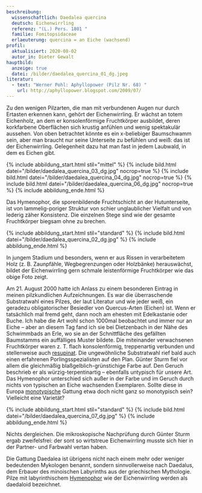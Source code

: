```yaml
---
beschreibung:
  wissenschaftlich: Daedalea quercina
  deutsch: Eichenwirrling
  referenz: "(L.) Pers. 1801 "
  familie: Fomitopsidaceae
  erlaeuterung: quercina = an Eiche (wachsend)
profil:
  aktualisiert: 2020-08-02
  autor_in: Dieter Gewalt
hauptbild:
  anzeige: true
  datei: /bilder/daedalea_quercina_01_dg.jpeg
literatur:
  - text: "Werner Pohl: Aphyllopower (Pilz Nr. 68) "
    url: http://aphyllopower.blogspot.com/2009/07/
---
```

Zu den wenigen Pilzarten, die man mit verbundenen Augen nur durch Ertasten erkennen kann, gehört der Eichenwirrling. Er wächst an totem Eichenholz, an dem er konsolenförmige Fruchtkörper ausbildet, deren korkfarbene Oberflächen sich krustig anfühlen und wenig spektakulär aussehen. Von oben betrachtet könnte es ein x-beliebiger Baumschwamm sein, aber man braucht nur seine Unterseite zu befühlen und weiß: das ist der Eichenwirrling. Gelegenheit dazu hat man fast in jedem Laubwald, in dem es Eichen gibt.

{% include abbildung_start.html stil="mittel" %}
{% include bild.html datei="/bilder/daedalea_quercina_03_dg.jpg" nocrop=true %}
{% include bild.html datei="/bilder/daedalea_quercina_04_dg.jpg" nocrop=true %}
{% include bild.html datei="/bilder/daedalea_quercina_06_dg.jpg" nocrop=true %}
{% include abbildung_ende.html %}

Das Hymenophor, die sporenbildende Fruchtschicht an der Hutunterseite, ist von lammelig-poriger Struktur von schier unglaublicher Vielfalt und von lederig zäher Konsistenz. Die einzelnen Stege sind wie der gesamte Fruchtkörper biegsam ohne zu brechen.

{% include abbildung_start.html stil="standard" %}
{% include bild.html datei="/bilder/daedalea_quercina_02_dg.jpg" %}
{% include abbildung_ende.html %}

In jungem Stadium und besonders, wenn er aus Rissen in verarbeitetem Holz (z. B. Zaunpfähle, Wegbegrenzungen oder Holzbänke) herauswächst, bildet der Eichenwirrling gern schmale leistenförmige Fruchtkörper wie das obige Foto zeigt.

Am 21. August 2000 hatte ich Anlass zu einem besonderen Eintrag in meinen pilzkundlichen Aufzeichnungen. Es war die überraschende Substratwahl eines Pilzes, der laut Literatur und wie jeder weiß, ein geradezu obligatorischer Besiedler von Quercus-Arten (Eichen) ist. Wenn er tatsächlich mal fremd geht, dann noch am ehesten mit Edelkastanie oder Buche. Ich habe die Art wohl schon 1000mal beobachtet und immer nur an Eiche – aber an diesem Tag fand ich sie bei Dietzenbach in der Nähe des Schwimmbads an Erle, wo sie an der Schnittfläche des gefällten Baumstamms ein auffälliges Muster bildete. Die miteinander verwachsenen Fruchtkörper waren z. T. flach konsolenförmig, treppenartig verbunden und stellenweise auch [resupinat](resupinat "Glossar"). Die ungewöhnliche Substratwahl rief bald auch einen erfahrenen Porlingsspezialisten auf den Plan. Günter Sturm fiel vor allem die gleichmäßig blaßgelblich-grünstichige Farbe auf. Den Geruch beschrieb er als würzig-terpentinartig – ebenfalls untypisch für unsere Art. Das Hymenophor unterschied sich außer in der Farbe und im Geruch durch nichts von typischen an Eiche wachsenden Exemplaren. Sollte diese in Europa [monotypische](monotypisch "Glossar") Gattung etwa doch nicht ganz so monotypisch sein? Vielleicht eine Varietät?

{% include abbildung_start.html stil="standard" %}
{% include bild.html datei="/bilder/daedalea_quercina_07_dg.jpg" %}
{% include abbildung_ende.html %}

Nichts dergleichen. Die mikroskopische Nachprüfung durch Günter Sturm ergab zweifelsfrei: der sont so wirtstreue Eichenwirrling musste sich hier in der Partner- und Farbwahl vertan haben.

Die Gattung Daedalea ist übrigens nicht nach einem mehr oder weniger bedeutenden Mykologen benannt, sondern sinnvollerweise nach Daedalus, dem Erbauer des minoischen Labyrinths aus der griechischen Mythologie. Pilze mit labyrinthischem [Hymenophor](Hymenophor "Glossar") wie der Eichenwirrling werden als daedaloid bezeichnet.